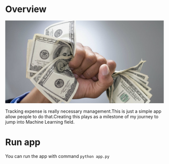 # Overview

![](images/control_money.jpg)

Tracking expense is really necessary management.This is just a simple app allow people to do that.Creating this plays as a milestone of my journey to jump into Machine Learning field.

# Run app
You can run the app with command `python app.py`